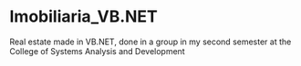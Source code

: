 # Imobiliaria_VB.NET
Real estate made in VB.NET, done in a group in my second semester at the College of Systems Analysis and Development
